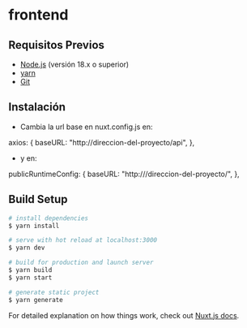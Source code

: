 # frontend

## Requisitos Previos

- [Node.js](https://nodejs.org/) (versión 18.x o superior)
- [yarn](https://yarnpkg.com/)
- [Git](https://git-scm.com/)

## Instalación 

- Cambia la url base en nuxt.config.js en: 

axios: {
    baseURL: "http://direccion-del-proyecto/api",
  }, 

- y en: 

publicRuntimeConfig: {
    baseURL: "http:///direccion-del-proyecto/",
  },

## Build Setup

```bash
# install dependencies
$ yarn install

# serve with hot reload at localhost:3000
$ yarn dev

# build for production and launch server
$ yarn build
$ yarn start

# generate static project
$ yarn generate
```

For detailed explanation on how things work, check out [Nuxt.js docs](https://nuxtjs.org).
